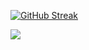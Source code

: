 [![GitHub Streak](https://streak-stats.demolab.com?user=kitajima2910&theme=javascript-dark&hide_border=true&border_radius=5&date_format=%5BY%20%5DM%20j)](https://git.io/streak-stats)

<img align="center" src="https://github-readme-stats.vercel.app/api/top-langs/?username=kitajima2910&layout=compact&theme=cobalt&hide_border=true" />
